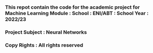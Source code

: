 ### This repot contain  the code for the   academic  project  for   Machine Learning Module  :  School  :  ENI/ABT :  School Year : 2022/23


### Project Subject :  Neural Networks 

### Copy Rights  : All rights reserved 

